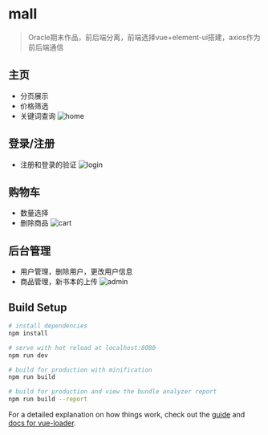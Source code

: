 # mall

> Oracle期末作品，前后端分离，前端选择vue+element-ui搭建，axios作为前后端通信

## 主页
- 分页展示
- 价格筛选
- 关键词查询
![home](https://s33.postimg.cc/8dtz3wogf/home.jpg)

## 登录/注册
- 注册和登录的验证
![login](https://s33.postimg.cc/s9pyiwv1r/login.png)

## 购物车
- 数量选择
- 删除商品
![cart](https://s33.postimg.cc/quodu7otr/cart.jpg)

## 后台管理
- 用户管理，删除用户，更改用户信息
- 商品管理，新书本的上传
![admin](https://s33.postimg.cc/fibscgipr/admin.png)


## Build Setup

``` bash
# install dependencies
npm install

# serve with hot reload at localhost:8080
npm run dev

# build for production with minification
npm run build

# build for production and view the bundle analyzer report
npm run build --report
```

For a detailed explanation on how things work, check out the [guide](http://vuejs-templates.github.io/webpack/) and [docs for vue-loader](http://vuejs.github.io/vue-loader).
